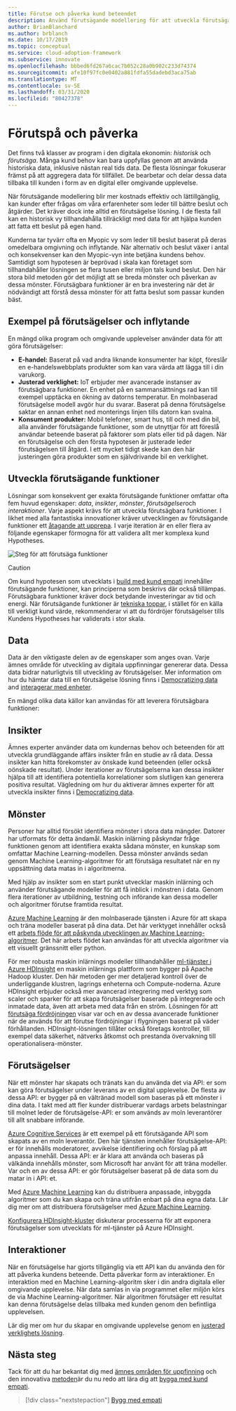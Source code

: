 ```yaml
---
title: Förutse och påverka kund beteendet
description: Använd förutsägande modellering för att utveckla förutsägande funktioner genom data, insikter, mönster, förutsägelser och interaktioner.
author: BrianBlanchard
ms.author: brblanch
ms.date: 10/17/2019
ms.topic: conceptual
ms.service: cloud-adoption-framework
ms.subservice: innovate
ms.openlocfilehash: bbbed6fd267a6cac7b052c28a0b902c233d74374
ms.sourcegitcommit: afe10f97fc0e0402a881fdfa55dadebd3aca75ab
ms.translationtype: MT
ms.contentlocale: sv-SE
ms.lasthandoff: 03/31/2020
ms.locfileid: "80427378"
---
```

# <a name="predict-and-influence"></a>Förutspå och påverka

Det finns två klasser av program i den digitala ekonomin: *historisk* och *förutsäga*. Många kund behov kan bara uppfyllas genom att använda historiska data, inklusive nästan real tids data. De flesta lösningar fokuserar främst på att aggregera data för tillfället. De bearbetar och delar dessa data tillbaka till kunden i form av en digital eller omgivande upplevelse.

När förutsägande modellering blir mer kostnads effektiv och lättillgänglig, kan kunder efter frågas om våra erfarenheter som leder till bättre beslut och åtgärder. Det kräver dock inte alltid en förutsägelse lösning. I de flesta fall kan en historisk vy tillhandahålla tillräckligt med data för att hjälpa kunden att fatta ett beslut på egen hand.

Kunderna tar tyvärr ofta en Myopic vy som leder till beslut baserat på deras omedelbara omgivning och inflytande. När alternativ och beslut växer i antal och konsekvenser kan den Myopic-vyn inte betjäna kundens behov. Samtidigt som hypotesen är beprövad i skala kan företaget som tillhandahåller lösningen se flera tusen eller miljon tals kund beslut. Den här stora bild metoden gör det möjligt att se breda mönster och påverkan av dessa mönster. Förutsägbara funktioner är en bra investering när det är nödvändigt att förstå dessa mönster för att fatta beslut som passar kunden bäst.

## <a name="examples-of-predictions-and-influence"></a>Exempel på förutsägelser och inflytande

En mängd olika program och omgivande upplevelser använder data för att göra förutsägelser:

- **E-handel:** Baserat på vad andra liknande konsumenter har köpt, föreslår en e-handelswebbplats produkter som kan vara värda att lägga till i din varukorg.
- **Justerad verklighet:** IoT erbjuder mer avancerade instanser av förutsägbara funktioner. En enhet på en sammansättnings rad kan till exempel upptäcka en ökning av datorns temperatur. En molnbaserad förutsägelse modell avgör hur du svarar. Baserat på denna förutsägelse saktar en annan enhet ned monterings linjen tills datorn kan svalna.
- **Konsument produkter:** Mobil telefoner, smart hus, till och med din bil, alla använder förutsägande funktioner, som de utnyttjar för att föreslå användar beteende baserat på faktorer som plats eller tid på dagen. När en förutsägelse och den första hypotesen är justerade leder förutsägelsen till åtgärd. I ett mycket tidigt skede kan den här justeringen göra produkter som en självdrivande bil en verklighet.

## <a name="develop-predictive-capabilities"></a>Utveckla förutsägande funktioner

Lösningar som konsekvent ger exakta förutsägande funktioner omfattar ofta fem huvud egenskaper: *data*, *insikter*, *mönster*, *förutsägelser*och *interaktioner*. Varje aspekt krävs för att utveckla förutsägbara funktioner. I likhet med alla fantastiska innovationer kräver utvecklingen av förutsägande funktioner ett [åtagande att upprepa](./index.md#commitment-to-iteration). I varje iteration är en eller flera av följande egenskaper förmogna för att validera allt mer komplexa kund Hypotheses.

![Steg för att förutsäga funktioner](../../_images/innovate/predict-and-influence.png)

> [!CAUTION]
> Om kund hypotesen som utvecklats i [build med kund empati](./build.md) innehåller förutsägande funktioner, kan principerna som beskrivs där också tillämpas. Förutsägbara funktioner kräver dock betydande investeringar av tid och energi. När förutsägande funktioner är [tekniska toppar](./build.md#reduce-complexity-and-delay-technical-spikes), i stället för en källa till verkligt kund värde, rekommenderar vi att du fördröjer förutsägelser tills Kundens Hypotheses har validerats i stor skala.

## <a name="data"></a>Data

Data är den viktigaste delen av de egenskaper som anges ovan. Varje ämnes område för utveckling av digitala uppfinningar genererar data. Dessa data bidrar naturligtvis till utveckling av förutsägelser. Mer information om hur du hämtar data till en förutsägelse lösning finns i [Democratizing data](./data.md) and [interagerar med enheter](./devices.md).

En mängd olika data källor kan användas för att leverera förutsägbara funktioner:

## <a name="insights"></a>Insikter

Ämnes experter använder data om kundernas behov och beteenden för att utveckla grundläggande affärs insikter från en studie av rå data. Dessa insikter kan hitta förekomster av önskade kund beteenden (eller också oönskade resultat). Under iterationer av förutsägelserna kan dessa insikter hjälpa till att identifiera potentiella korrelationer som slutligen kan generera positiva resultat. Vägledning om hur du aktiverar ämnes experter för att utveckla insikter finns i [Democratizing data](./data.md).

## <a name="patterns"></a>Mönster

Personer har alltid försökt identifiera mönster i stora data mängder. Datorer har utformats för detta ändamål. Maskin inlärning påskyndar fråge funktionen genom att identifiera exakta sådana mönster, en kunskap som omfattar Machine Learning-modellen. Dessa mönster används sedan genom Machine Learning-algoritmer för att förutsäga resultatet när en ny uppsättning data matas in i algoritmerna.

Med hjälp av insikter som en start punkt utvecklar maskin inlärning och använder förutsägande modeller för att få inblick i mönstren i data. Genom flera iterationer av utbildning, testning och införande kan dessa modeller och algoritmer förutse framtida resultat.

[Azure Machine Learning](https://docs.microsoft.com/azure/machine-learning/service/overview-what-is-azure-ml) är den molnbaserade tjänsten i Azure för att skapa och träna modeller baserat på dina data. Det här verktyget innehåller också ett [arbets flöde för att påskynda utvecklingen av Machine Learning-algoritmer](https://docs.microsoft.com/azure/machine-learning/service/concept-azure-machine-learning-architecture). Det här arbets flödet kan användas för att utveckla algoritmer via ett visuellt gränssnitt eller python.

För mer robusta maskin inlärnings modeller tillhandahåller [ml-tjänster i Azure HDInsight](https://docs.microsoft.com/azure/hdinsight/r-server/r-server-overview) en maskin inlärnings plattform som bygger på Apache Hadoop kluster. Den här metoden ger mer detaljerad kontroll över de underliggande klustren, lagrings enheterna och Compute-noderna. Azure HDInsight erbjuder också mer avancerad integrering med verktyg som scaler och sparker för att skapa förutsägelser baserade på integrerade och inmatade data, även att arbeta med data från en ström. Lösningen för att [förutsäga fördröjningen](https://docs.microsoft.com/azure/hdinsight/hdinsight-hadoop-r-scaler-sparkr) visar var och en av dessa avancerade funktioner när de används för att förutse fördröjningar i flygningen baserat på väder förhållanden. HDInsight-lösningen tillåter också företags kontroller, till exempel data säkerhet, nätverks åtkomst och prestanda övervakning till operationalisera-mönster.

## <a name="predictions"></a>Förutsägelser

När ett mönster har skapats och tränats kan du använda det via API: er som kan göra förutsägelser under leverans av en digital upplevelse. De flesta av dessa API: er bygger på en vältränad modell som baseras på ett mönster i dina data. I takt med att fler kunder distribuerar vardags arbets belastningar till molnet leder de förutsägelse-API: er som används av moln leverantörer till allt snabbare införande.

[Azure Cognitive Services](https://docs.microsoft.com/azure/cognitive-services) är ett exempel på ett förutsägande API som skapats av en moln leverantör. Den här tjänsten innehåller förutsägelse-API: er för innehålls moderatorer, avvikelse identifiering och förslag på att anpassa innehåll. Dessa API: er är klara att använda och baseras på välkända innehålls mönster, som Microsoft har använt för att träna modeller. Var och en av dessa API: er gör förutsägelser baserat på de data som du matar in i API: et.

Med [Azure Machine Learning](https://docs.microsoft.com/azure/machine-learning) kan du distribuera anpassade, inbyggda algoritmer som du kan skapa och träna utifrån enbart på dina egna data. Lär dig mer om att distribuera förutsägelser med [Azure Machine Learning](https://docs.microsoft.com/azure/machine-learning/service/how-to-deploy-and-where).

[Konfigurera HDInsight-kluster](https://docs.microsoft.com/azure/hdinsight/hdinsight-hadoop-provision-linux-clusters) diskuterar processerna för att exponera förutsägelser som utvecklats för ml-tjänster på Azure HDInsight.

## <a name="interactions"></a>Interaktioner

När en förutsägelse har gjorts tillgänglig via ett API kan du använda den för att påverka kundens beteende. Detta påverkar form av interaktioner. En interaktion med en Machine Learning-algoritm sker i din andra digitala eller omgivande upplevelse. När data samlas in via programmet eller miljön körs de via Machine Learning-algoritmer. När algoritmen förutsäger ett resultat kan denna förutsägelse delas tillbaka med kunden genom den befintliga upplevelsen.

Lär dig mer om hur du skapar en omgivande upplevelse genom en [justerad verklighets lösning](./devices.md#adjusted-reality).

## <a name="next-steps"></a>Nästa steg

Tack för att du har bekantat dig med [ämnes områden för uppfinning](./invention.md) och den innovativa [metoden](./index.md)är du nu redo att lära dig att [bygga med kund empati](./build.md).

> [!div class="nextstepaction"]
> [Bygg med empati](./build.md)
